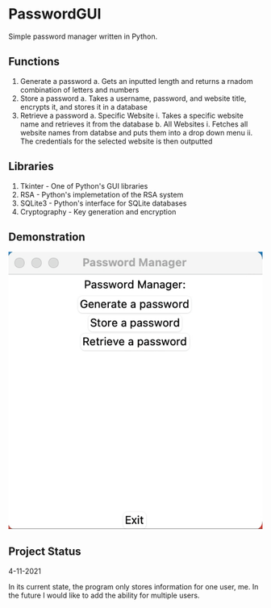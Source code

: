 # PasswordGUI
Simple password manager written in Python.

## Functions
1. Generate a password
  a. Gets an inputted length and returns a rnadom combination of letters and numbers
2. Store a password
  a. Takes a username, password, and website title, encrypts it, and stores it in a database
3. Retrieve a password
  a. Specific Website
    i. Takes a specific website name and retrieves it from the database
  b. All Websites
    i.  Fetches all website names from databse and puts them into a drop down menu
    ii. The credentials for the selected website is then outputted

## Libraries
1. Tkinter - One of Python's GUI libraries
2. RSA - Python's implemetation of the RSA system
3. SQLite3 - Python's interface for SQLite databases
4. Cryptography - Key generation and encryption

## Demonstration
![alt text](https://github.com/rmh7596/passwordGUI/blob/main/demonstration.gif)

## Project Status
4-11-2021

In its current state, the program only stores information for one user, me. In the future I would like to add the ability for multiple users. 
